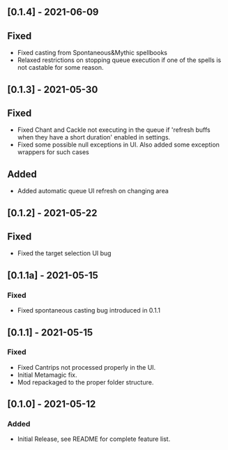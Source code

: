 ﻿## [0.1.4] - 2021-06-09
## Fixed
- Fixed casting from Spontaneous&Mythic spellbooks
- Relaxed restrictions on stopping queue execution if one of the spells is not castable for some reason.

## [0.1.3] - 2021-05-30
## Fixed
- Fixed Chant and Cackle not executing in the queue if 'refresh buffs when they have a short duration' enabled in settings.
- Fixed some possible null exceptions in UI. Also added some exception wrappers for such cases
## Added
- Added automatic queue UI refresh on changing area

## [0.1.2] - 2021-05-22
## Fixed
- Fixed the target selection UI bug

## [0.1.1a] - 2021-05-15
### Fixed
- Fixed spontaneous casting bug introduced in 0.1.1

## [0.1.1] - 2021-05-15
### Fixed
- Fixed Cantrips not processed properly in the UI.
- Initial Metamagic fix.
- Mod repackaged to the proper folder structure.

## [0.1.0] - 2021-05-12
### Added
- Initial Release, see README for complete feature list.

